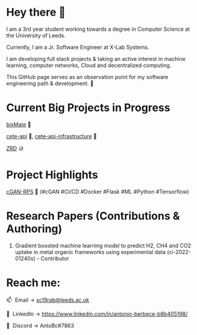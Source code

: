 # Hey there 👋
I am a 3rd year student working towards a degree in Computer Science at the University of Leeds. 

Currently, I am a Jr. Software Engineer at X-Lab Systems.

I am developing full stack projects & taking an active interest in machine learning, computer networks, Cloud and decentralized computing.

This GitHub page serves as an observation point for my software engineering path & development. 🌟

# Current Big Projects in Progress
[bisMate](https://github.com/RazvanBerbece/bisMate) 💼

[cete-api](https://github.com/RazvanBerbece/cete-api) 🐬, [cete-api-infrastructure](https://github.com/RazvanBerbece/cete-api-infrastructure) 🏢

[ZRD](https://github.com/RazvanBerbece/ZRD) 🪙

# Project Highlights 
[cGAN-RPS](https://github.com/RazvanBerbece/cGAN-RPS) 🧠 (#cGAN #CI/CD #Docker #Flask #ML #Python #Tensorflow)

# Research Papers (Contributions & Authoring)
1. Gradient boosted machine learning model to predict H2,
CH4 and CO2 uptake in metal organic frameworks using
experimental data (ci-2022-01240s) - Contributor

# Reach me:
📫&nbsp;&nbsp;Email -> sc19rab@leeds.ac.uk

🔗&nbsp;&nbsp;LinkedIn -> https://www.linkedin.com/in/antonio-berbece-b8b405198/

🤖&nbsp;&nbsp;Discord -> AntoBc#7863

<!--
**RazvanBerbece/RazvanBerbece** is a ✨ _special_ ✨ repository because its `README.md` (this file) appears on your GitHub profile.

Here are some ideas to get you started:

- 🔭 I’m currently working on ...
- 🌱 I’m currently learning ...
- 👯 I’m looking to collaborate on ...
- 🤔 I’m looking for help with ...
- 💬 Ask me about ...
- 📫 How to reach me: ...
- 😄 Pronouns: ...
- ⚡ Fun fact: ...
-->
